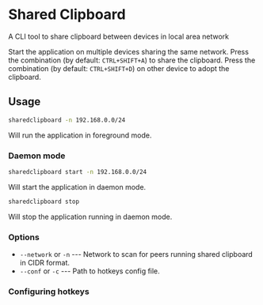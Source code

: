 # Shared Clipboard
A CLI tool to share clipboard between devices in local area network

Start the application on multiple devices sharing the same network.
Press the combination (by default: `CTRL+SHIFT+A`) to share the clipboard.
Press the combination (by default: `CTRL+SHIFT+D`) on other device to adopt the clipboard.

## Usage
```sh
sharedclipboard -n 192.168.0.0/24
```
Will run the application in foreground mode.
### Daemon mode
```sh
sharedclipboard start -n 192.168.0.0/24
```
Will start the application in daemon mode.

```sh
sharedclipboard stop
```
Will stop the application running in daemon mode.
### Options
- `--network` or `-n` --- Network to scan for peers running shared clipboard in CIDR format.
- `--conf` or `-c` --- Path to hotkeys config file.
### Configuring hotkeys
